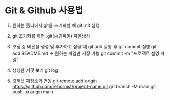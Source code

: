 # Git & Github 사용법

1. 원하는 폴더에서 git을 초기화할 때 git init 실행

2. git 초기화를 하면 .git(숨김파일) 파일생성

3. 코딩 중 버전을 생성 및 추가하고 싶을 때 git add 실행 후  git commit 실행
    git add README.md -> 원하는 파일만 저장 가능
    git commit -m "프로잭트 설명 파일"

4. 생성한 커밋 보기 git log

5. 깃허브 저장소와 연동 
    git remote add origin https://github.com/rebornist/project-name.git
    git branch -M main
    git push -u origin main